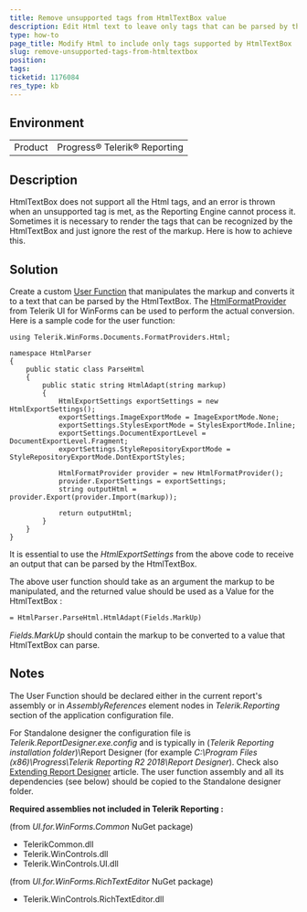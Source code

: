 ```yaml
---
title: Remove unsupported tags from HtmlTextBox value
description: Edit Html text to leave only tags that can be parsed by the HtmlTextBox
type: how-to
page_title: Modify Html to include only tags supported by HtmlTextBox
slug: remove-unsupported-tags-from-htmltextbox
position: 
tags: 
ticketid: 1176084
res_type: kb
---
```


## Environment
<table>
	<tr>
		<td>Product</td>
		<td>Progress® Telerik® Reporting </td>
	</tr>
</table>


## Description
HtmlTextBox does not support all the Html tags, and an error is thrown when an unsupported tag is met, as the Reporting Engine cannot process it. 
Sometimes it is necessary to render the tags that can be recognized by the HtmlTextBox and just ignore the rest of the markup. Here is how to achieve this.

## Solution
Create a custom [User Function](../expressions-user-functions) that manipulates the markup and converts it to a text that can be parsed by the HtmlTextBox.
The [HtmlFormatProvider](https://docs.telerik.com/devtools/winforms/richtexteditor/import-export/html/htmlformatprovider#using-htmlformatprovider) from Telerik UI for WinForms can be used to perform the actual conversion. Here is a sample code for the user function:  
  
```CSharp
using Telerik.WinForms.Documents.FormatProviders.Html;

namespace HtmlParser
{
    public static class ParseHtml
    {
        public static string HtmlAdapt(string markup)
        {
            HtmlExportSettings exportSettings = new HtmlExportSettings();
            exportSettings.ImageExportMode = ImageExportMode.None;
            exportSettings.StylesExportMode = StylesExportMode.Inline;
            exportSettings.DocumentExportLevel = DocumentExportLevel.Fragment;
            exportSettings.StyleRepositoryExportMode = StyleRepositoryExportMode.DontExportStyles;

            HtmlFormatProvider provider = new HtmlFormatProvider();
            provider.ExportSettings = exportSettings;
            string outputHtml = provider.Export(provider.Import(markup));

            return outputHtml;
        }
    }
}
```
It is essential to use the _HtmlExportSettings_ from the above code to receive an output that can be parsed by the HtmlTextBox.

The above user function should take as an argument the markup to be manipulated, and the returned value should be used as a Value for the HtmlTextBox :
```Xml
= HtmlParser.ParseHtml.HtmlAdapt(Fields.MarkUp)
```
_Fields.MarkUp_ should contain the markup to be converted to a value that HtmlTextBox can parse.

## Notes
The User Function should be declared either in the current report's assembly or in _AssemblyReferences_ element nodes in _Telerik.Reporting_ section of the application configuration file.

For Standalone designer the configuration file is _Telerik.ReportDesigner.exe.config_ and is typically in (_Telerik Reporting installation folder_)\Report Designer (for example _C:\Program Files (x86)\Progress\Telerik Reporting R2 2018\Report Designer_). Check also [Extending Report Designer](../standalone-report-designer-extending-configuration) article. The user function assembly and all its dependencies (see below) should be copied to the Standalone designer folder.


**Required assemblies not included in Telerik Reporting :**

(from _UI.for.WinForms.Common_ NuGet package)
- TelerikCommon.dll
- Telerik.WinControls.dll
- Telerik.WinControls.UI.dll

(from _UI.for.WinForms.RichTextEditor_ NuGet package)
- Telerik.WinControls.RichTextEditor.dll
